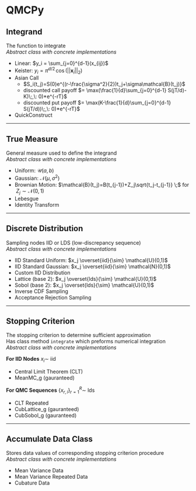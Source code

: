 # QMCPy

## Integrand

The function to integrate\
*Abstract class with concrete implementations*

- Linear: $y_i = \sum_{j=0}^{d-1}(x_{ij})$
- Keister: $y_i = \pi^{d/2} \, \cos(||\boldsymbol{x}_i||_2)$
- Asian Call
    - $S_i(t_j)=S(0)e^{(r-\frac{\sigma^2}{2})t_j+\sigma\mathcal{B}(t_j)}$
    - discounted call payoff $= \max(\frac{1}{d}\sum_{j=0}^{d-1} S(jT/d)-K)\;,\: 0)*e^{-rT}$
    - discounted put payoff $= \max(K-\frac{1}{d}\sum_{j=0}^{d-1} S(jT/d))\;,\: 0)*e^{-rT}$
- QuickConstruct

<hr>

## True Measure

General measure used to define the integrand\
*Abstract class with concrete implementations*

- Uniform: $\mathcal{U}(a,b)$
- Gaussian: $\mathcal{N}(\mu,\sigma^2)$
- Brownian Motion: $\mathcal{B}(t_j)=B(t_{j-1})+Z_j\sqrt{t_j-t_{j-1}} \;$ for $\;Z_j \sim \mathcal{N}(0,1)$
- Lebesgue
- Identity Transform

<hr>

## Discrete Distribution

Sampling nodes IID or LDS (low-discrepancy sequence)\
*Abstract class with concrete implementations*

- IID Standard Uniform: $x_j \overset{iid}{\sim}   \mathcal{U}(0,1)$
- IID Standard Gaussian: $x_j \overset{iid}{\sim}   \mathcal{N}(0,1)$
- Custom IID Distribution
- Lattice (base 2): $x_j  \overset{lds}{\sim}    \mathcal{U}(0,1)$
- Sobol (base 2): $x_j \overset{lds}{\sim}    \mathcal{U}(0,1)$
- Inverse CDF Sampling
- Acceptance Rejection Sampling

<hr>

## Stopping Criterion

The stopping criterion to determine sufficient approximation\
Has class method `integrate` which preforms numerical integration\
*Abstract class with concrete implementations*

**For IID Nodes** $x_i\sim$ iid

  - Central Limit Theorem (CLT) 
  - MeanMC_g (gauranteed)

**For QMC Sequences** $\{x_{r,i}\}_{r=1}^R \sim$ lds

- CLT Repeated
- CubLattice_g (gauranteed)
- CubSobol_g (gauranteed)

<hr>   

## Accumulate Data Class

Stores data values of corresponding  stopping criterion procedure\
*Abstract class with concrete implementations*

- Mean Variance Data
- Mean Variance Repeated Data
- Cubature Data 
